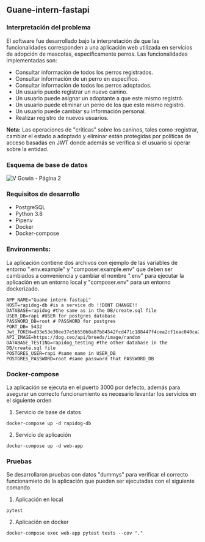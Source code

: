 ## Guane-intern-fastapi
### Interpretación del problema
El software fue desarrollado bajo la interpretación de que las funcionalidades corresponden a una aplicación web utilizada en servicios de adopción de mascotas, específicamente perros.
Las funcionalidades implementadas son:
-  Consultar información de todos los perros registrados.
-  Consultar información de un perro en específico.
-  Consultar información de todos los perros adoptados.
-  Un usuario puede registrar un nuevo canino.
-  Un usuario puede asignar un adoptante a que este mismo registró.
-  Un usuario puede eliminar un perro de los que este mismo registró.
-  Un usuario puede cambiar su información personal.
-  Realizar registro de nuevos usuarios.


**Nota:** Las operaciones de "críticas" sobre los caninos, tales como :registrar, cambiar el estado a adoptado y eliminar están protegidas por políticas de acceso basadas en JWT donde además se verifica si el usuario si operar sobre la entidad.

### Esquema de base de datos
![V Gowin - Página 2](https://user-images.githubusercontent.com/33033057/113798313-8caba300-9718-11eb-9117-42e32007d747.png)

### Requisitos de desarrollo
- PostgreSQL
- Python 3.8
- Pipenv
- Docker
- Docker-compose
### Environments:
La aplicación contiene dos archivos con ejemplo de las variables de entorno ".env.example" y "composer.example.env" que deben ser cambiados a conveniencia y cambiar el nombre ".env" para ejecutar la aplicación en un entorno local y "composer.env" para un entorno dockerizado. 
```shell
APP_NAME="Guane intern fastapi"
HOST=rapidog-db #is a service db !!DONT CHANGE!!
DATABASE=rapidog #the same as in the DB/create.sql file
USER_DB=rapi #USER for postgres database
PASSWORD_DB=root # PASSWORD for postgres
PORT_DB= 5432
Jwt_TOKEN=d33e53e30ee37e5b550b8a87b84542fcd471c188447f4cea2cf1eac040ca2e3b
API_IMAGE=https://dog.ceo/api/breeds/image/random
DATABASE_TESTING=rapidog_testing #the other database in the DB/create.sql file
POSTGRES_USER=rapi #same name in USER_DB
POSTGRES_PASSWORD=root #same password that PASSWORD_DB
```
### Docker-compose
La aplicación se ejecuta en el puerto 3000 por defecto, además para asegurar un correcto funcionamiento es necesario levantar los servicios en el siguiente orden
1. Servicio de base de datos
```shell
docker-compose up -d rapidog-db
```
2. Servicio de aplicación
```shell
docker-compose up -d web-app
```
### Pruebas
Se desarrollaron pruebas con datos "dummys" para verificar el correcto funcionamieto de la aplicación que pueden ser ejecutadas con el siguiente comando
1. Aplicación en local
```shell
pytest 
```
2. Aplicación en docker
```shell
docker-compose exec web-app pytest tests --cov "."
```
